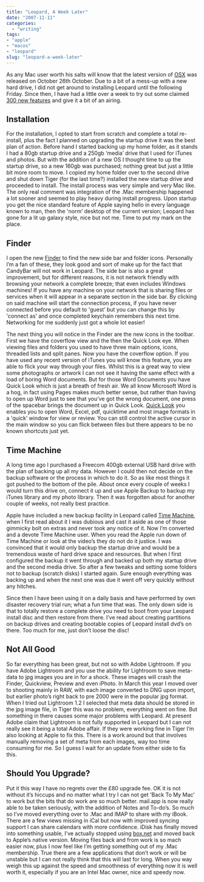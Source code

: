 ```yaml
---
title: "Leopard, A Week Later"
date: "2007-11-11"
categories:
  - "writing"
tags:
- "apple"
- "macos"
- "leopard"
slug: "leopard-a-week-later"
---
```


As any Mac user worth his salts will know that the latest version of [OSX](https://www.apple.com/uk/macosx/) was released on October 26th October. Due to a bit of a mess-up with a new hard drive, I did not get around to installing Leopard until the following Friday. Since then, I have had a little over a week to try out some claimed [300 new features](https://www.apple.com/uk/macosx/features/300.html) and give it a bit of an airing.

## Installation

For the installation, I opted to start from scratch and complete a total re-install, plus the fact I planned on upgrading the startup drive it was the best plan of action. Before hand I started backing up my home folder, as it stands I had a 80gb startup drive and a 250gb ‘media’ drive that I used for iTunes and photos. But with the addition of a new OS I thought time to up the startup drive, so a new 160gb was purchased; nothing great but just a little bit more room to move. I copied my home folder over to the second drive and shut down Tiger (for the last time?) installed the new startup drive and proceeded to install. The install process was very simple and very Mac like. The only real comment was integration of the .Mac membership happened a lot sooner and seemed to play heavy during install progress. Upon startup you get the nice standard feature of Apple saying hello in every language known to man, then the 'norm’ desktop of the current version; Leopard has gone for a lit up galaxy style, nice but not me. Time to put my mark on the place.

## Finder

 <!-- [![Leopard Finder][image-1]][3] -->

I open the new [Finder](https://www.apple.com/uk/macosx/features/finder.html) to find the new side bar and folder icons. Personally I’m a fan of these, they look good and sort of make up for the fact that CandyBar will not work in Leopard. The side bar is also a great improvement, but for different reasons, it is not network friendly with browsing your network a complete breeze; that even includes Windows machines! If you have any machine on your network that is sharing files or services when it will appear in a separate section in the side bar. By clicking on said machine will start the connection process, if you have never connected before you default to 'guest’ but you can change this by 'connect as’ and once completed keychain remembers this next time. Networking for me suddenly just got a whole lot easier!

 <!-- [![Coverflow][image-2]][5] -->

The next thing you will notice in the Finder are the new icons in the toolbar. First we have the coverflow view and the then the Quick Look eye. When viewing files and folders you used to have three main options, icons, threaded lists and split panes. Now you have the coverflow option. If you have used any recent version of iTunes you will know this feature, you are able to flick your way through your files. Whilst this is a great way to view some photographs or artwork I can not see it having the same effect with a load of boring Word documents. But for those Word Documents you have Quick Look which is just a breath of fresh air. We all know Microsoft Word is a hog, in fact using Pages makes much better sense, but rather than having to open up Word just to see that you’ve got the wrong document, one press of the spacebar brings the document up in Quick Look. [Quick Look](https://www.apple.com/uk/macosx/features/quicklook.html) you enables you to open Word, Excel, pdf, quicktime and most image formats in a 'quick’ window for view or review. You can still control the active cursor in the main window so you can flick between files but there appears to be no known shortcuts just yet.

## Time Machine

A long time ago I purchased a Freecom 400gb external USB hard drive with the plan of backing up all my data. However I could then not decide on the backup software or the process in which to do it. So as like most things it got pushed to the bottom of the pile. About once every couple of weeks I would turn this drive on, connect it up and use Apple Backup to backup my iTunes library and my photo library. Then it was forgotten about for another couple of weeks, not really best practice.

 <!-- [![Time Machine][image-3]][7] -->

Apple have included a new backup facility in Leopard called [Time Machine](https://www.apple.com/uk/macosx/features/timemachine.html), when I first read about it I was dubious and cast it aside as one of those gimmicky bolt on extras and never took any notice of it. Now I’m converted and a devote Time Machine user. When you read the Apple run down of Time Machine or look at the video’s they do not do it justice. I was convinced that it would only backup the startup drive and would be a tremendous waste of hard drive space and resources. But when I first configured the backup it went through and backed up both my startup drive and the second media drive. So after a few tweaks and setting some folders not to backup (scratch disks) I started again. Sure enough everything was backing up and when the next one was due it went off very quickly without any hitches.

 <!-- [![Time Machine][image-4]][9] -->

Since then I have been using it on a daily basis and have performed by own disaster recovery trial run; what a fun time that was. The only down side is that to totally restore a complete drive you need to boot from your Leopard install disc and then restore from there. I’ve read about creating partitions on backup drives and creating bootable copies of Leopard install dvd’s on there. Too much for me, just don’t loose the disc!

## Not All Good

So far everything has been great, but not so with Adobe Lightroom. If you have Adobe Lightroom and you use the ability for Lightroom to save meta-data to jpg images you are in for a shock. These images will crash the Finder, Quickview, Preview and even iPhoto. In March this year I moved over to shooting mainly in RAW, with each image converted to DNG upon import, but earlier photo’s right back to pre 2000 were in the popular jpg format. When I tried out Lightroom 1.2 I selected that meta data should be stored in the jpg image file, in Tiger this was no problem, everything went on fine. But something in there causes some major problems with Leopard. At present Adobe claim that Lightroom is not fully supported in Leopard but I can not really see it being a total Adobe affair. If they were working fine in Tiger I’m also looking at Apple to fix this. There is a work around but that involves manually removing a set of meta from each images, way too time consuming for me. So I guess I wait for an update from either side to fix this.

## Should You Upgrade?

Put it this way I have no regrets over the £80 upgrade fee. OK it is not without it’s hiccups and no matter what I try I can not get 'Back To My Mac’ to work but the bits that do work are so much better. mail.app is now really able to be taken seriously, with the addition of Notes and To-do’s. So much so I’ve moved everything over to .Mac and IMAP to share with my iBook. There are a few views missing in iCal but now with improved syncing support I can share calendars with more confidence. iDisk has finally moved into something usable, I’ve actually stopped using [box.net](https://www.box.net) and moved back to Apple’s native version. Moving files back and from work is so mach easier now, plus I now feel like I’m getting something out of my .Mac membership. True there are a few applications that don’t work or will be unstable but I can not really think that this will last for long. When you way weigh this up against the speed and smoothness of everything now it is well worth it, especially if you are an Intel Mac owner, nice and speedy now.
